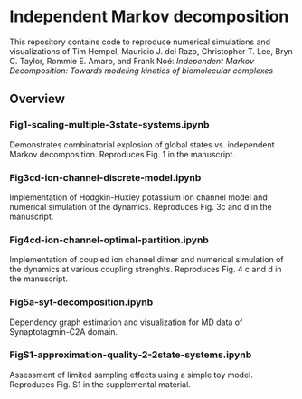 # Independent Markov decomposition
This repository contains code to reproduce numerical simulations and visualizations of
Tim Hempel, Mauricio J. del Razo, Christopher T. Lee, Bryn C. Taylor, Rommie E. Amaro, and Frank Noé:
*Independent Markov Decomposition: Towards modeling kinetics of biomolecular complexes*


## Overview
### Fig1-scaling-multiple-3state-systems.ipynb
Demonstrates combinatorial explosion of global states vs. independent Markov decomposition. Reproduces Fig. 1 in the manuscript.

### Fig3cd-ion-channel-discrete-model.ipynb
Implementation of Hodgkin-Huxley potassium ion channel model and numerical simulation of the dynamics. Reproduces Fig. 3c and d in the manuscript.

### Fig4cd-ion-channel-optimal-partition.ipynb
Implementation of coupled ion channel dimer and numerical simulation of the dynamics at various coupling strenghts. 
Reproduces Fig. 4 c and d in the manuscript.

### Fig5a-syt-decomposition.ipynb
Dependency graph estimation and visualization for MD data of Synaptotagmin-C2A domain.

### FigS1-approximation-quality-2-2state-systems.ipynb
Assessment of limited sampling effects using a simple toy model. Reproduces Fig. S1 in the supplemental material.
